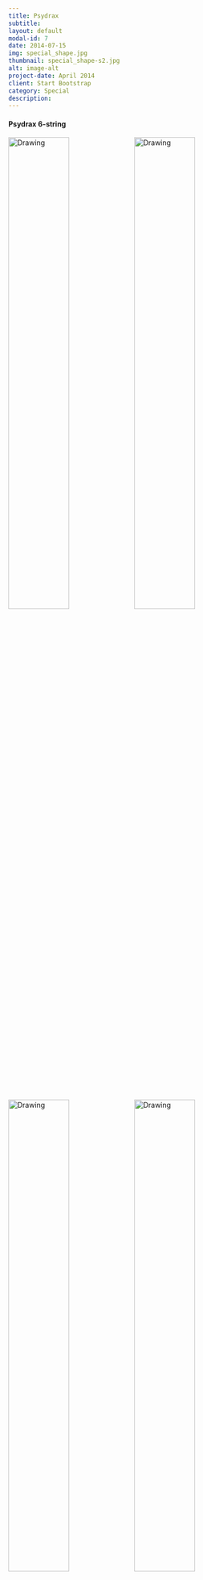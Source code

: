 ```yaml
---
title: Psydrax
subtitle:  
layout: default
modal-id: 7
date: 2014-07-15
img: special_shape.jpg
thumbnail: special_shape-s2.jpg
alt: image-alt
project-date: April 2014
client: Start Bootstrap
category: Special
description:
---
```


<!-- html sytax to include image and adjust size ... -->

#### Psydrax 6-string

<img src="img/portfolio/psydrax/black-front2-s.jpg" alt="Drawing" style="width: 49%;"/>
<img src="img/portfolio/psydrax/black-back-s.jpg" alt="Drawing" style="width: 49%;"/>
<img src="img/portfolio/psydrax/black-close1-s.jpg" alt="Drawing" style="width: 49%;"/>
<img src="img/portfolio/psydrax/black-close2-s.jpg" alt="Drawing" style="width: 49%;"/>
<img src="img/portfolio/psydrax/black-headstock.jpg" alt="Drawing" style="width: 40%;"/>
